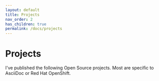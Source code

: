 ```yaml
---
layout: default
title: Projects
nav_order: 2
has_children: true
permalink: /docs/projects
---
```


# Projects

I've published the following Open Source projects. Most are specific to AsciiDoc or Red Hat OpenShift.
